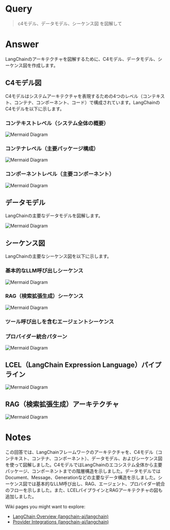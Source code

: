# Query

> c4モデル、データモデル、シーケンス図 を図解して


# Answer

LangChainのアーキテクチャを図解するために、C4モデル、データモデル、シーケンス図を作成します。

## C4モデル図

C4モデルはシステムアーキテクチャを表現するための4つのレベル（コンテキスト、コンテナ、コンポーネント、コード）で構成されています。LangChainのC4モデルを以下に示します。

### コンテキストレベル（システム全体の概要）

![Mermaid Diagram](images/0__diagram_0.svg)

### コンテナレベル（主要パッケージ構成）

![Mermaid Diagram](images/0__diagram_1.svg)

### コンポーネントレベル（主要コンポーネント）

![Mermaid Diagram](images/0__diagram_2.svg)

## データモデル

LangChainの主要なデータモデルを図解します。

![Mermaid Diagram](images/0__diagram_3.svg)

## シーケンス図

LangChainの主要なシーケンス図を以下に示します。

### 基本的なLLM呼び出しシーケンス

![Mermaid Diagram](images/0__diagram_4.svg)

### RAG（検索拡張生成）シーケンス

![Mermaid Diagram](images/0__diagram_5.svg)

### ツール呼び出しを含むエージェントシーケンス

### プロバイダー統合パターン

![Mermaid Diagram](images/0__diagram_6.svg)

## LCEL（LangChain Expression Language）パイプライン

![Mermaid Diagram](images/0__diagram_7.svg)

## RAG（検索拡張生成）アーキテクチャ

![Mermaid Diagram](images/0__diagram_8.svg)

# Notes

この回答では、LangChainフレームワークのアーキテクチャを、C4モデル（コンテキスト、コンテナ、コンポーネント）、データモデル、およびシーケンス図を使って図解しました。C4モデルではLangChainのエコシステム全体から主要パッケージ、コンポーネントまでの階層構造を示しました。データモデルではDocument、Message、Generationなどの主要なデータ構造を示しました。シーケンス図では基本的なLLM呼び出し、RAG、エージェント、プロバイダー統合のフローを示しました。また、LCELパイプラインとRAGアーキテクチャの図も追加しました。

Wiki pages you might want to explore:

* [LangChain Overview (langchain-ai/langchain)](/langchain-ai/langchain/1-langchain-overview)
* [Provider Integrations (langchain-ai/langchain)](/langchain-ai/langchain/3-provider-integrations)
